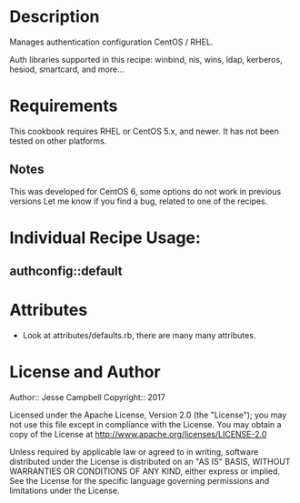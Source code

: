 Description
===========

Manages authentication configuration CentOS / RHEL.

Auth libraries supported in this recipe:
winbind, nis, wins, ldap, kerberos, hesiod, smartcard, and more...

Requirements
============

This cookbook requires RHEL or CentOS 5.x, and newer.
It has not been tested on other platforms.

Notes
-----

This was developed for CentOS 6, some options do not work in previous versions
Let me know if you find a bug, related to one of the recipes.

Individual Recipe Usage:
=======================

authconfig::default
----------------

# Attributes

- Look at attributes/defaults.rb, there are many many attributes.

License and Author
==================

Author:: Jesse Campbell
Copyright:: 2017

Licensed under the Apache License, Version 2.0 (the "License");
you may not use this file except in compliance with the License.
You may obtain a copy of the License at
    http://www.apache.org/licenses/LICENSE-2.0

Unless required by applicable law or agreed to in writing, software
distributed under the License is distributed on an "AS IS" BASIS,
WITHOUT WARRANTIES OR CONDITIONS OF ANY KIND, either express or implied.
See the License for the specific language governing permissions and
limitations under the License.
